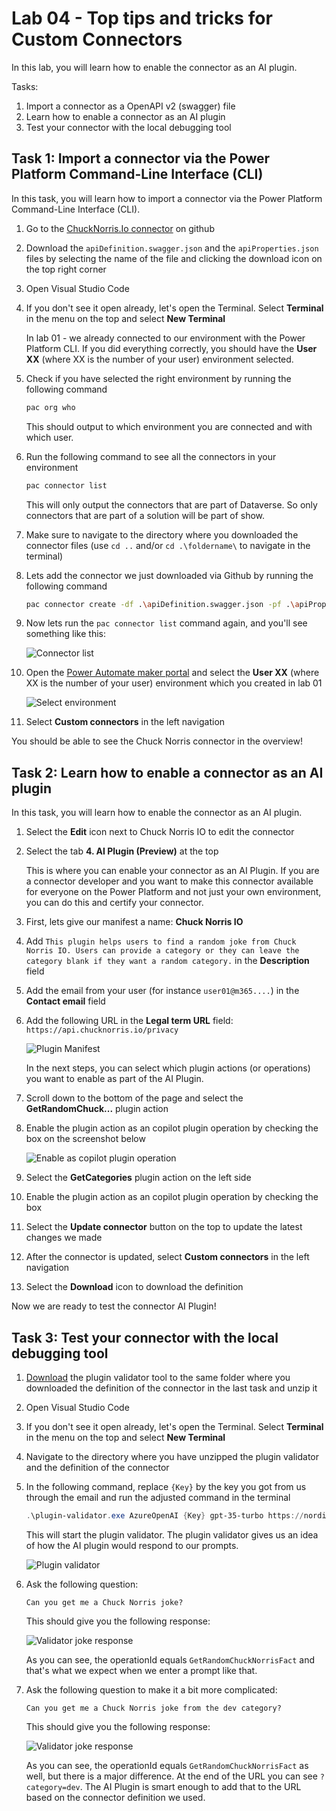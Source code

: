 # Lab 04 - Top tips and tricks for Custom Connectors

In this lab, you will learn how to enable the connector as an AI plugin.

Tasks:

1. Import a connector as a OpenAPI v2 (swagger) file
1. Learn how to enable a connector as an AI plugin
1. Test your connector with the local debugging tool

## Task 1: Import a connector via the Power Platform Command-Line Interface (CLI)

In this task, you will learn how to import a connector via the Power Platform Command-Line Interface (CLI).

1. Go to the [ChuckNorris.Io connector](https://github.com/microsoft/PowerPlatformConnectors/tree/dev/independent-publisher-connectors/ChuckNorris.io) on github

1. Download the `apiDefinition.swagger.json` and the `apiProperties.json` files by selecting the name of the file and clicking the download icon on the top right corner 

1. Open Visual Studio Code

1. If you don't see it open already, let's open the Terminal. Select **Terminal** in the menu on the top and select **New Terminal**

    In lab 01 - we already connected to our environment with the Power Platform CLI. If you did everything correctly, you should have the **User XX** (where XX is the number of your user) environment selected. 

1. Check if you have selected the right environment by running the following command

    ```bash
    pac org who
    ```

    This should output to which environment you are connected and with which user.

1. Run the following command to see all the connectors in your environment

    ```bash
    pac connector list
    ```

    This will only output the connectors that are part of Dataverse. So only connectors that are part of a solution will be part of show.

1. Make sure to navigate to the directory where you downloaded the connector files (use `cd ..` and/or `cd .\foldername\` to navigate in the terminal)

1. Lets add the connector we just downloaded via Github by running the following command

    ```bash
    pac connector create -df .\apiDefinition.swagger.json -pf .\apiProperties.json   
    ```

1. Now lets run the `pac connector list` command again, and you'll see something like this:

    ![Connector list](./assets/connector-list.png)

1. Open the [Power Automate maker portal](https://make.powerautomate.com) and select the **User XX** (where XX is the number of your user) environment which you created in lab 01

    ![Select environment](./assets/select-environment.png)

1. Select **Custom connectors** in the left navigation

You should be able to see the Chuck Norris connector in the overview!

## Task 2: Learn how to enable a connector as an AI plugin

In this task, you will learn how to enable the connector as an AI plugin.

1. Select the **Edit** icon next to Chuck Norris IO to edit the connector

1. Select the tab **4. AI Plugin (Preview)** at the top

    This is where you can enable your connector as an AI Plugin. If you are a connector developer and you want to make this connector available for everyone on the Power Platform and not just your own environment, you can do this and certify your connector.

1. First, lets give our manifest a name: **Chuck Norris IO**

1. Add `This plugin helps users to find a random joke from Chuck Norris IO. Users can provide a category or they can leave the category blank if they want a random category.` in the **Description** field

1. Add the email from your user (for instance `user01@m365....`) in the **Contact email** field

1. Add the following URL in the **Legal term URL** field: `https://api.chucknorris.io/privacy`

    ![Plugin Manifest](./assets/connector-plugin-manifest.png)

    In the next steps, you can select which plugin actions (or operations) you want to enable as part of the AI Plugin.

1. Scroll down to the bottom of the page and select the **GetRandomChuck...** plugin action

1. Enable the plugin action as an copilot plugin operation by checking the box on the screenshot below

    ![Enable as copilot plugin operation](./assets/connector-ai-plugin-enable.png)

1. Select the **GetCategories** plugin action on the left side

1. Enable the plugin action as an copilot plugin operation by checking the box

1. Select the **Update connector** button on the top to update the latest changes we made

1. After the connector is updated, select **Custom connectors** in the left navigation

1. Select the **Download** icon to download the definition

Now we are ready to test the connector AI Plugin!

## Task 3: Test your connector with the local debugging tool

1. [Download](../resources/plugin-validator.zip) the plugin validator tool to the same folder where you downloaded the definition of the connector in the last task and unzip it

1. Open Visual Studio Code

1. If you don't see it open already, let's open the Terminal. Select **Terminal** in the menu on the top and select **New Terminal**

1. Navigate to the directory where you have unzipped the plugin validator and the definition of the connector

1. In the following command, replace `{Key}` by the key you got from us through the email and run the adjusted command in the terminal

    ```powershell
    .\plugin-validator.exe AzureOpenAI {Key} gpt-35-turbo https://nordicsummit.openai.azure.com/ .\Chuck-Norris-IO.swagger.json    
    ```

    This will start the plugin validator. The plugin validator gives us an idea of how the AI plugin would respond to our prompts.

    ![Plugin validator](./assets/connector-validator-start.png)

1. Ask the following question: 

    ```text
    Can you get me a Chuck Norris joke?
    ```

    This should give you the following response:

    ![Validator joke response](./assets/connector-validator-joke.png)

    As you can see, the operationId equals `GetRandomChuckNorrisFact` and that's what we expect when we enter a prompt like that. 

1. Ask the following question to make it a bit more complicated:

    ```text
    Can you get me a Chuck Norris joke from the dev category?
    ```

    This should give you the following response:

    ![Validator joke response](./assets/connector-validator-joke-category.png)

    As you can see, the operationId equals `GetRandomChuckNorrisFact` as well, but there is a major difference. At the end of the URL you can see `?category=dev`. The AI Plugin is smart enough to add that to the URL based on the connector definition we used.